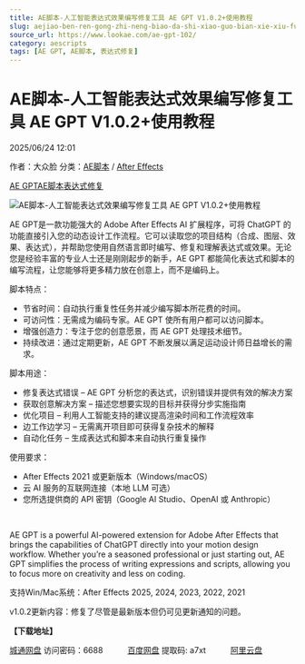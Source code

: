 ```yaml
---
title: AE脚本-人工智能表达式效果编写修复工具 AE GPT V1.0.2+使用教程
slug: aejiao-ben-ren-gong-zhi-neng-biao-da-shi-xiao-guo-bian-xie-xiu-fu-gong-ju-ae-gpt-v1-0-2-shi-yong-jiao-cheng
source_url: https://www.lookae.com/ae-gpt-102/
category: aescripts
tags: [AE GPT, AE脚本, 表达式修复]
---
```

# AE脚本-人工智能表达式效果编写修复工具 AE GPT V1.0.2+使用教程

2025/06/24 12:01

作者：大众脸
分类：[AE脚本](https://www.lookae.com/after-effects/aescripts/) / [After Effects](https://www.lookae.com/after-effects/)

[AE GPT](https://www.lookae.com/tag/ae-gpt/)[AE脚本](https://www.lookae.com/tag/ae%e8%84%9a%e6%9c%ac/)[表达式修复](https://www.lookae.com/tag/%e8%a1%a8%e8%be%be%e5%bc%8f%e4%bf%ae%e5%a4%8d/)

![AE脚本-人工智能表达式效果编写修复工具 AE GPT V1.0.2+使用教程](https://www.lookae.com/wp-content/uploads/2025/06/AE-GPT.jpg "AE脚本-人工智能表达式效果编写修复工具 AE GPT V1.0.2+使用教程-LookAE.com")

AE GPT是一款功能强大的 Adob​​e After Effects AI 扩展程序，可将 ChatGPT 的功能直接引入您的动态设计工作流程。它可以读取您的项目结构（合成、图层、效果、表达式），并帮助您使用自然语言即时编写、修复和理解表达式或效果。无论您是经验丰富的专业人士还是刚刚起步的新手，AE GPT 都能简化表达式和脚本的编写流程，让您能够将更多精力放在创意上，而不是编码上。

脚本特点：

* 节省时间：自动执行重复性任务并减少编写脚本所花费的时间。
* 可访问性：无需成为编码专家。AE GPT 使所有用户都可以访问脚本。
* 增强创造力：专注于您的创意愿景，而 AE GPT 处理技术细节。
* 持续改进：通过定期更新，AE GPT 不断发展以满足运动设计师日益增长的需求。

脚本用途：

* 修复表达式错误 – AE GPT 分析您的表达式，识别错误并提供有效的解决方案
* 获取创意解决方案 – 描述您想要实现的目标并获得分步实施指南
* 优化项目 – 利用人工智能支持的建议提高渲染时间和工作流程效率
* 边工作边学习 – 无需离开项目即可获得复杂技术的解释
* 自动化任务 – 生成表达式和脚本来自动执行重复操作

使用要求：

* After Effects 2021 或更新版本（Windows/macOS）
* 云 AI 服务的互联网连接（本地 LLM 可选）
* 您所选提供商的 API 密钥（Google AI Studio、OpenAI 或 Anthropic）

[﻿](http://cloud.video.taobao.com/play/u/null/p/1/e/6/t/1/523796229383.mp4)

AE GPT is a powerful AI-powered extension for Adobe After Effects that brings the capabilities of ChatGPT directly into your motion design workflow. Whether you’re a seasoned professional or just starting out, AE GPT simplifies the process of writing expressions and scripts, allowing you to focus more on creativity and less on coding.

支持Win/Mac系统：After Effects 2025, 2024, 2023, 2022, 2021

v1.0.2更新内容：修复了尽管是最新版本但仍可见更新通知的问题。

**【下载地址】**

[城通网盘](https://url70.ctfile.com/f/2827370-1521916744-bc4c9a?p=4431) 访问密码：6688           [百度网盘](https://pan.baidu.com/s/11kocTyASgaaUm9Qenr9i9g?pwd=a7xt) 提取码: a7xt           [阿里云盘](https://www.alipan.com/s/BU8G2axQTto)
